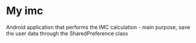 # My imc

Android application that performs the IMC calculation - main purpose, save the user data through the SharedPreference class
